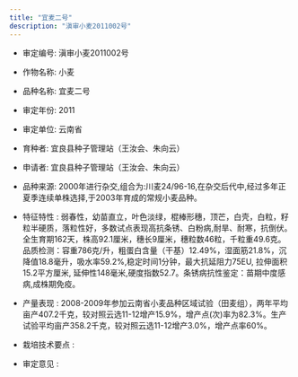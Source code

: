 ```yaml
---
title: "宜麦二号"
description: "滇审小麦2011002号"
---
```

* 审定编号:  滇审小麦2011002号

*  作物名称:  小麦

*  品种名称:  宜麦二号

*  审定年份:  2011

*  审定单位:  云南省

* 育种者:  宜良县种子管理站（王汝会、朱向云）

*  申请者:  宜良县种子管理站（王汝会、朱向云）

*  品种来源:  2000年进行杂交,组合为:川麦24/96-16,在杂交后代中,经过多年正夏季连续单株选择,于2003年育成的常规小麦品种。

*  特征特性 : 
弱春性，幼苗直立，叶色淡绿，棍棒形穗，顶芒，白壳，白粒，籽粒半硬质，落粒性好，多数试点表现高抗条锈、白粉病,耐旱、耐寒，抗倒伏。全生育期162天，株高92.1厘米，穗长9厘米，穗粒数46粒，千粒重49.6克。品质检测：容重786克/升，粗蛋白含量（干基）12.49%，湿面筋21.8%，沉降值18.8毫升，吸水率59.2%,稳定时间1分钟，最大抗延阻力75EU, 拉伸面积15.2平方厘米, 延伸性148毫米,硬度指数52.7。条锈病抗性鉴定：苗期中度感病,成株期免疫。
 
*  产量表现 : 
2008-2009年参加云南省小麦品种区域试验（田麦组），两年平均亩产407.2千克，较对照云选11-12增产15.9%，增产点(次)率为82.3%。生产试验平均亩产358.2千克，较对照云选11-12增产3.0%，增产点率60%。

*  栽培技术要点 : 


*  审定意见 : 

